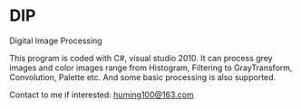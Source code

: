 # DIP
Digital Image Processing

This program is coded with C#, visual studio 2010.
It can process grey images and color images range from Histogram, Filtering to GrayTransform, Convolution, Palette etc. 
And some basic processing is also supported.


Contact to me if interested: huming100@163.com
